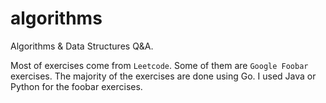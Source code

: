 # algorithms
Algorithms & Data Structures Q&A.

Most of exercises come from `Leetcode`. Some of them are `Google Foobar` exercises. The majority of the exercises are done using Go. I used Java or Python for the foobar exercises.

